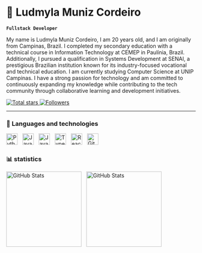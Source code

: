 # 🤖 Ludmyla Muniz Cordeiro

**`Fullstack Developer`**

My name is Ludmyla Muniz Cordeiro, I am 20 years old, and I am originally from Campinas, Brazil. I completed my secondary education with a technical course in Information Technology at CEMEP in Paulínia, Brazil. Additionally, I pursued a qualification in Systems Development at SENAI, a prestigious Brazilian institution known for its industry-focused vocational and technical education. I am currently studying Computer Science at UNIP Campinas. I have a strong passion for technology and am committed to continuously expanding my knowledge while contributing to the tech community through collaborative learning and development initiatives.

<p align="left">
    <a href="https://github.com/ludmuniz?tab=repositories&sort=stargazers">
        <img 
            alt="Total stars" 
            title="Total GitHub stars" 
            src="https://custom-icon-badges.demolab.com/github/stars/ludmuniz?color=20cfe3&style=for-the-badge&labelColor=11bed1&logo=star&label=estrelas"
        />
    </a>
    <a href="https://github.com/ludmuniz?tab=followers">
        <img 
            alt="Followers" 
            title="Follow me on Github" 
            src="https://custom-icon-badges.demolab.com/github/followers/ludmuniz?color=236ad3&labelColor=1155ba&style=for-the-badge&logo=github&label=Seguidores&logoColor=white"
        />
    </a>
</p>

---

### 👾 Languages and technologies

<img 
    align="left" 
    alt="Python" 
    title="Python"
    width="30px" 
    style="padding-right: 10px;" 
    src="https://cdn.jsdelivr.net/gh/devicons/devicon@latest/icons/python/python-original.svg" 
/>
<img 
    align="left" 
    alt="Java" 
    title="Java"
    width="30px" 
    style="padding-right: 10px;" 
    src="https://cdn.jsdelivr.net/gh/devicons/devicon@latest/icons/java/java-original.svg" 
/>
<img 
    align="left" 
    alt="JavaScript" 
    title="JavaScript"
    width="30px" 
    style="padding-right: 10px;" 
    src="https://cdn.jsdelivr.net/gh/devicons/devicon@latest/icons/javascript/javascript-original.svg" 
/>
<img 
    align="left" 
    alt="TypeScript"
    title="TypeScript" 
    width="30px" 
    style="padding-right: 10px;" 
    src="https://cdn.jsdelivr.net/gh/devicons/devicon@latest/icons/typescript/typescript-original.svg" 
/>
<img 
    align="left" 
    alt="React"
    title="React" 
    width="30px" 
    style="padding-right: 10px;" 
    src="https://cdn.jsdelivr.net/gh/devicons/devicon@latest/icons/react/react-original.svg" 
/>
<img 
    align="left" 
    alt="Git" 
    title="Git"
    width="30px" 
    style="padding-right: 10px;" 
    src="https://cdn.jsdelivr.net/gh/devicons/devicon@latest/icons/git/git-original.svg" 
/>

<br/>
<br/>

### 📊 statistics

<p>
  <img 
    align="left" 
    alt="GitHub Stats" 
    height="200" 
    style="padding-right: 10px;" 
    src="https://github-readme-stats.vercel.app/api?username=ludmuniz&show_icons=true&theme=algolia&include_all_commits=true&locale=pt-br" 
  />

<img 
      align="left" 
      alt="GitHub Stats" 
      height="200" 
      src="https://github-readme-stats.vercel.app/api/top-langs/?username=ludmuniz&theme=algolia&layout=compact&custom_title=Tecnologias&langs_count=9" 
  />

</p>
